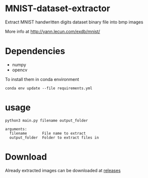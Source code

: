 # MNIST-dataset-extractor
Extract MNIST handwritten digits dataset  binary file into bmp images

More info at http://yann.lecun.com/exdb/mnist/

# Dependencies
- numpy
- opencv

To install them in conda environment
```
conda env update --file requirements.yml
```

# usage

```
python3 main.py filename output_folder

arguments:
  filename       File name to extract
  output_folder  Folder to extract files in
```
# Download
Already extracted images can be downloaded at [releases](https://github.com/3omar-mostafa/MNIST-dataset-extractor/releases/tag/dataset)
